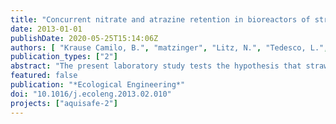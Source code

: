 ```yaml
---
title: "Concurrent nitrate and atrazine retention in bioreactors of straw and bark mulch at short hydraulic residence times"
date: 2013-01-01
publishDate: 2020-05-25T15:14:06Z
authors: [ "Krause Camilo, B.", "matzinger", "Litz, N.", "Tedesco, L.", "Wessolek, G." ]
publication_types: ["2"]
abstract: "The present laboratory study tests the hypothesis that straw-bark mulch bioreactors are capable of concurrently retaining nitrate (NO3-) and the herbicides atrazine or bentazone at short hydraulic residence times (HRT). In a 1 year column experiment at HRT of ~4h three organic carbon sources, straw of common wheat (Triticum aestivum L.), bark mulch of pine tree (Pinus sp.) and a mixture of both materials, showed high reduction of continuously dosed NO3- (100mgL-1) with average denitrification rates of 23.4g-Nd-1m-3, 8.4g-Nd-1m-3 and 20.5g-Nd-1m-3, respectively. Under denitrifying conditions, fast and substantial retention of continuously dosed atrazine (20µgL-1) was observed with estimated dissipation times (DT50) between 0.12 and 0.49 days in the straw-bark mulch bioreactor. In parallel batch experiments, it could be confirmed that atrazine retention is based on adsorption to bark mulch and on degradation processes supplied by the organic materials as continual sources of carbon. In contrast, bentazone was not significantly reduced under the experimental conditions. While aging of materials was clearly observed in a reduction of denitrification by 60-70% during the experiment, systems still worked very well until the end of the experiment. The results indicate that the combined use of straw and bark mulch could increase the efficiency of mitigation systems, which are installed to improve the quality of drainage water before its release to surface waters. Further, the addition of these materials has the potential of parallel retention of NO3- and less mobile herbicides like atrazine, even during high flow events, as expected at the outlet of agricultural drainage systems. High removal is expected for mitigation system designed to remain saturated most of the time, whereas bioreactors that run periodically dry are not covered by this study. However, further experiments with the tested materials at technical or field scale under more realistic climate conditions need to be carried out."
featured: false
publication: "*Ecological Engineering*"
doi: "10.1016/j.ecoleng.2013.02.010"
projects: ["aquisafe-2"]
---
```


